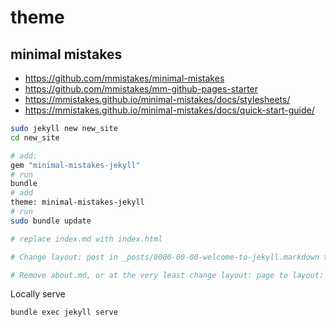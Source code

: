 # theme

## minimal mistakes 

- https://github.com/mmistakes/minimal-mistakes
- https://github.com/mmistakes/mm-github-pages-starter
- https://mmistakes.github.io/minimal-mistakes/docs/stylesheets/
- https://mmistakes.github.io/minimal-mistakes/docs/quick-start-guide/


```sh 
sudo jekyll new new_site 
cd new_site

# add: 
gem "minimal-mistakes-jekyll"
# run 
bundle
# add 
theme: minimal-mistakes-jekyll
# run 
sudo bundle update

# replace index.md with index.html

# Change layout: post in _posts/0000-00-00-welcome-to-jekyll.markdown to layout: single

# Remove about.md, or at the very least change layout: page to layout: single
```

Locally serve 

```sh 
bundle exec jekyll serve 
```


